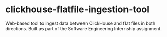 # clickhouse-flatfile-ingestion-tool
Web-based tool to ingest data between ClickHouse and flat files in both directions. Built as part of the Software Engineering Internship assignment.
